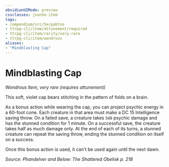 ```yaml
---
obsidianUIMode: preview
cssclasses: json5e-item
tags:
- compendium/src/5e/pabtso
- ttrpg-cli/item/attunement/required
- ttrpg-cli/item/rarity/very-rare
- ttrpg-cli/item/wondrous
aliases: 
- "Mindblasting Cap"
---
```

# Mindblasting Cap
*Wondrous Item, very rare (requires attunement)*  


This soft, violet cap bears stitching in the pattern of folds on a brain.

As a bonus action while wearing the cap, you can project psychic energy in a 60-foot cone. Each creature in that area must make a DC 15 Intelligence saving throw. On a failed save, a creature takes `5d8` psychic damage and has the stunned condition for 1 minute. On a successful save, the creature takes half as much damage only. At the end of each of its turns, a stunned creature can repeat the saving throw, ending the stunned condition on itself on a success.

Once this bonus action is used, it can't be used again until the next dawn.

*Source: Phandelver and Below: The Shattered Obelisk p. 218*